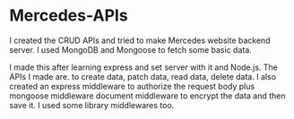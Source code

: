 # Mercedes-APIs
I created the CRUD APIs and tried to make Mercedes website backend server. 
I used MongoDB and Mongoose to fetch some basic data. 

I made this after learning express and set server with it and Node.js. 
The APIs I made are. to create data, patch data, read data, delete data. 
I also created an express middleware to authorize the request body plus mongoose middleware 
document middleware to encrypt the data and then save it.
I used some library middlewares too.
